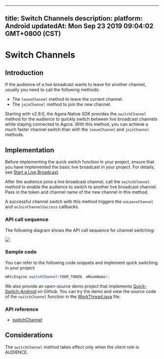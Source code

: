 
---
title: Switch Channels
description: 
platform: Android
updatedAt: Mon Sep 23 2019 09:04:02 GMT+0800 (CST)
---
# Switch Channels
## Introduction

If the audience of a live broadcast wants to leave for another channel, usually you need to call the following methods:

- The `leaveChannel` method to leave the current channel.
- The `joinChannel` method to join the new channel.

Starting with v2.9.0, the Agora Native SDK provides the `switchChannel` method for the audience to quickly switch between live broadcast channels while staying connected to Agora. With this method, you can achieve a much faster channel switch than with the `leaveChannel` and `joinChannel` methods. 

## Implementation

Before implementing the quick switch function in your project, ensure that you have implemented the basic live broadcast in your project. For details, see [Start a Live Broadcast](../../en/Interactive%20Broadcast/start_live_android.md).

After the audience joins a live broadcast channel, call the `switchChannel` method to enable the audience to switch to another live broadcast channel. Pass in the token and channel name of the new channel in this method.

A successful channel switch with this method triggers the `onLeaveChannel` and `onJoinChannelSuccess` callbacks.

### API call sequence

The following diagram shows the API call sequence for channel switching:

![](https://web-cdn.agora.io/docs-files/1569229438599)

### Sample code

You can refer to the following code snippets and implement quick switching in your project:

```java
mRtcEngine.switchChannel(YOUR_TOKEN, mRoomName);
```

We also provide an open-source demo project that implements [Quick-Switch-Android](https://github.com/AgoraIO/Advanced-Video/tree/master/Quick-Switch-Channel/Quick-Switch-Android) on Github. You can try the demo and view the source code of the `switchChannel` function in the [WorkThread.java](https://github.com/AgoraIO/Advanced-Video/blob/master/Quick-Switch-Channel/Quick-Switch-Android/app/src/main/java/io/agora/switchlive/rtc/WorkerThread.java) file.

### API reference

- [switchChannel](https://docs.agora.io/en/Interactive%20Broadcast/API%20Reference/java/classio_1_1agora_1_1rtc_1_1_rtc_engine.html#a72f13225defc1b14dfb29820a0495da2)

## Considerations

The `switchChannel` method takes effect only when the client role is AUDIENCE.
